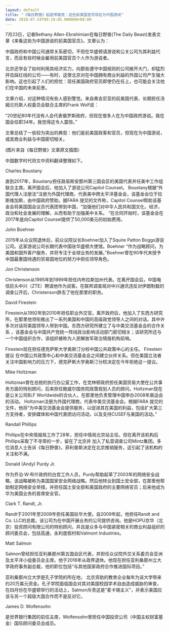 ```yaml
---
layout: default
title: "《每日野兽》起底带路党：这些前美国官员现在为中国游说"
date: 2018-07-24T09:19:05.000000+08:00
---
```


7月23日，记者Bethany Allen-Ebrahimian在每日野兽(The Daily Beast)发表文章《来看这些为中国游说的前美国官员》。文章认为：

中国政府和中国公司通常关系密切，不但在华盛顿请游说和公关公司为其利益代言，而且有些时候会雇​​用前美国官员个人作为游说者。

北京还学会了如何利用其经济实力，向那些遵守中国规则的公司敞开大门，却猛烈抨击踩红线的公司——有时，这使北京对在中国拥有商业利益的外国公司产生强大影响。这也引起了人们的担忧：现任美国政府官员即使仍在任上，也可能会关注他们在中国的未来前景。

文章介绍，对这种情况有些人感到警觉。来自弗吉尼亚的前美国代表、长期担任汤姆兰托斯人权委员会联合主席的Frank Wolf说：

“20世纪80年代没有人会代表俄罗斯政府，但现在很多人在为中国政府游说。我在国会任职34年。我觉得这令人震惊。”

文章总结了一些较为突出的典型：他们是前美国政客和官员，但现在为中国游说，或其商业利益与中国密切相关。


(图片来自《每日野兽》文章原文插图）

中国数字时代将文中资料翻译整理如下。

Charles Boustany

直到2017年，Boustany担任路易斯安那州第三国会区的美国代表并任美中工作组联合主席。离开国会后，他加入了游说公司Capitol Counsel。 Boustany根据“外国代理人注册法”注册为外国代理商，代表美中跨太平洋基金会，该基金会位于拉斯维加斯，由中国政府赞助。据FARA 提交的文件称，Capitol Counsel帮助该基金会将美国国会议员代表团带到中国，“加强他们对中华人民共和国文化，经济，政治和社会发展的理解，从而有助于加强美中关系。 “在合同开始时，该基金会在2017年底向Capitol Counsel提供了50,000美元的初始费用。

John Boehner

2015年从众议院退休后，前众议院议长Boehner加入了Squire Patton Boggs游说公司。这家游说公司长期代表中国驻华盛顿大使馆。Boehner “作为战略顾问，为美国和国外客户服务，并将专注于全球业务的发展。”Boehner曾在90年代末授予中国最惠国待遇的贸易国地位的努力中担任领导角色。

Jon Christenson

Christenson从1995年到1999年担任内布拉斯加州代表。在离开国会后，中国电信巨头中兴（ZTE）聘请他作为说客。在联邦调查局对中兴通讯违反对伊朗制裁的调查公开后，Christenson辞去了他在那里的职务。

David Firestein

Firestein从1992年到2010年担任职业外交官。离开政府后，他加入了东西方研究所，在那里他领衔推出了一系列美国和中国的高级政党领导人之间的对话。其中许多次对话将美国领导人带到中国。东西方研究所建立了与中美交流基金会的合作关系 ，该基金会与中国共产党统一阵线政治影响活动部门密切相关；该研究所还与一个中国组织合作，该组织被称为人民解放军政治情报机构前哨。

Firestein现在担任德克萨斯大学奥斯汀分校中国公共政策中心的主任。 Firestein 提议 在中国公共政策中心和中美交流基金会之间建立伙伴关系。但在美国立法者关注中国影响力的压力下，德克萨斯大学奥斯汀分校决定在今年拒绝这一提议。

Mike Holtzman

Holtzman曾在总统的执行办公室工作，在克林顿政府担任美国贸易大使在公共事务方面的特别顾问，后来担任鲍威尔国务院政策规划人员的顾问。Holtzman现在是公关公司BLF Worldwide的合伙人，在那里他负责管理中国申办2008年奥运会的活动。 Holtzman注册为外国代理商，代表中美交流基金会。根据FARA 提交的文件，他将“为中美交流基金会提供服务，以促进其在美国的利益，包括扩大第三方支持者，安排媒体和中国代表团访问活动，以及支持CUSEF与美国的活动。”

Randall Phillips

Phillips在中央情报局工作了28年，担任中情局北京站主任。但在离开该机构后 Phillips采取了不寻常的一步，留在了北京并 加入了私营调查公司Mintz集团。多位消息人士告诉《每日野兽》，菲利普斯决定在北京推销服务，这引起了该机构的关注和不满。

Donald (Andy) Purdy Jr.

作为乔治·W·布什政府的白宫工作人员，Purdy帮助起草了2003年的网络安全战略，该战略被称为美国国家安全网络战略。然后他转业到国土安全部，在那里他帮助制定网络安全举措，并担任国土安全部和美国政府的主要网络官员；后来他成为 华为美国业务的首席安全官。

Clark T. Randt, Jr.

Randt于2001年至2009年担任美国驻华大使。自2009年起，他担任Randt and Co. LLC的总裁，该公司为在中国开展业务的公司提供咨询。他是HOPU京华（北京）投资顾问有限公司的特别顾问，并且是众多与中国紧密相关的商业利益组织的顾问委员会，包括高通，永利度假村和Valmont Industries。

Matt Salmon

Salmon曾经担任亚利桑那州第五国会区代表，并担任众议院外交关系委员会亚洲及太平洋小组委员会主席。他于2016年从政界退休。他现在担任亚利桑那州立大学政府事务副总裁，他的职位包括“与其他国家政府合作推进国际项目。”

亚利桑那州立大学是孔子学院的所在地， 北京资助的教育企业每年为该大学带来约20万美元资金。孔子学院面临国会对其对美国校园学术自由造成威胁的审查，在四月份在华盛顿举行的活动上，Salmon斥责这是“麦卡锡主义”，并表示美国应该与另一个超级大国合作而不是反对它。

James D. Wolfensohn

是世界银行集团的前任主席，Wolfensohn曾担任中国投资公司（中国主权财富基金）国际顾问委员会成员。

